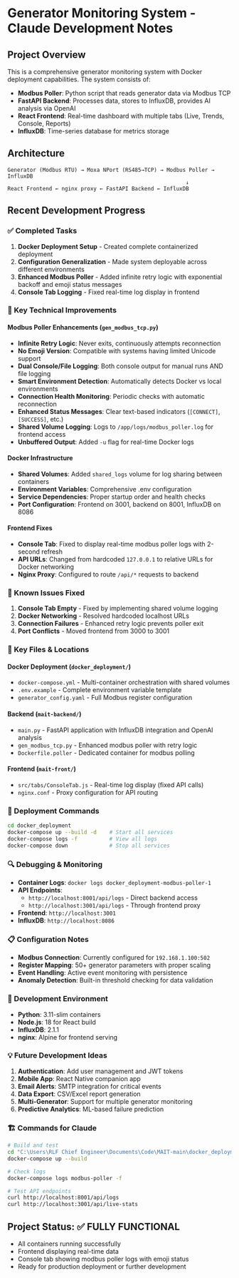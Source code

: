 # Generator Monitoring System - Claude Development Notes

## Project Overview
This is a comprehensive generator monitoring system with Docker deployment capabilities. The system consists of:
- **Modbus Poller**: Python script that reads generator data via Modbus TCP
- **FastAPI Backend**: Processes data, stores to InfluxDB, provides AI analysis via OpenAI
- **React Frontend**: Real-time dashboard with multiple tabs (Live, Trends, Console, Reports)
- **InfluxDB**: Time-series database for metrics storage

## Architecture
```
Generator (Modbus RTU) → Moxa NPort (RS485→TCP) → Modbus Poller → InfluxDB
                                                        ↓
React Frontend ← nginx proxy ← FastAPI Backend ← InfluxDB
```

## Recent Development Progress

### ✅ Completed Tasks
1. **Docker Deployment Setup** - Created complete containerized deployment
2. **Configuration Generalization** - Made system deployable across different environments
3. **Enhanced Modbus Poller** - Added infinite retry logic with exponential backoff and emoji status messages
4. **Console Tab Logging** - Fixed real-time log display in frontend

### 🔧 Key Technical Improvements

#### Modbus Poller Enhancements (`gen_modbus_tcp.py`)
- **Infinite Retry Logic**: Never exits, continuously attempts reconnection
- **No Emoji Version**: Compatible with systems having limited Unicode support
- **Dual Console/File Logging**: Both console output for manual runs AND file logging
- **Smart Environment Detection**: Automatically detects Docker vs local environments
- **Connection Health Monitoring**: Periodic checks with automatic reconnection
- **Enhanced Status Messages**: Clear text-based indicators (`[CONNECT]`, `[SUCCESS]`, etc.)
- **Shared Volume Logging**: Logs to `/app/logs/modbus_poller.log` for frontend access
- **Unbuffered Output**: Added `-u` flag for real-time Docker logs

#### Docker Infrastructure
- **Shared Volumes**: Added `shared_logs` volume for log sharing between containers
- **Environment Variables**: Comprehensive .env configuration
- **Service Dependencies**: Proper startup order and health checks
- **Port Configuration**: Frontend on 3001, backend on 8001, InfluxDB on 8086

#### Frontend Fixes
- **Console Tab**: Fixed to display real-time modbus poller logs with 2-second refresh
- **API URLs**: Changed from hardcoded `127.0.0.1` to relative URLs for Docker networking
- **Nginx Proxy**: Configured to route `/api/*` requests to backend

### 🐛 Known Issues Fixed
1. **Console Tab Empty** - Fixed by implementing shared volume logging
2. **Docker Networking** - Resolved hardcoded localhost URLs
3. **Connection Failures** - Enhanced retry logic prevents poller exit
4. **Port Conflicts** - Moved frontend from 3000 to 3001

### 📁 Key Files & Locations

#### Docker Deployment (`docker_deployment/`)
- `docker-compose.yml` - Multi-container orchestration with shared volumes
- `.env.example` - Complete environment variable template
- `generator_config.yaml` - Full Modbus register configuration

#### Backend (`mait-backend/`)
- `main.py` - FastAPI application with InfluxDB integration and OpenAI analysis
- `gen_modbus_tcp.py` - Enhanced modbus poller with retry logic
- `Dockerfile.poller` - Dedicated container for modbus polling

#### Frontend (`mait-front/`)
- `src/tabs/ConsoleTab.js` - Real-time log display (fixed API calls)
- `nginx.conf` - Proxy configuration for API routing

### 🚀 Deployment Commands
```bash
cd docker_deployment
docker-compose up --build -d    # Start all services
docker-compose logs -f          # View all logs
docker-compose down             # Stop all services
```

### 🔍 Debugging & Monitoring
- **Container Logs**: `docker logs docker_deployment-modbus-poller-1`
- **API Endpoints**: 
  - `http://localhost:8001/api/logs` - Direct backend access
  - `http://localhost:3001/api/logs` - Through frontend proxy
- **Frontend**: `http://localhost:3001`
- **InfluxDB**: `http://localhost:8086`

### 📋 Configuration Notes
- **Modbus Connection**: Currently configured for `192.168.1.100:502`
- **Register Mapping**: 50+ generator parameters with proper scaling
- **Event Handling**: Active event monitoring with persistence
- **Anomaly Detection**: Built-in threshold checking for data validation

### 🔧 Development Environment
- **Python**: 3.11-slim containers
- **Node.js**: 18 for React build
- **InfluxDB**: 2.1.1
- **nginx**: Alpine for frontend serving

### 💡 Future Development Ideas
1. **Authentication**: Add user management and JWT tokens
2. **Mobile App**: React Native companion app
3. **Email Alerts**: SMTP integration for critical events
4. **Data Export**: CSV/Excel report generation
5. **Multi-Generator**: Support for multiple generator monitoring
6. **Predictive Analytics**: ML-based failure prediction

### 🏗️ Commands for Claude
```bash
# Build and test
cd "C:\Users\RLF Chief Engineer\Documents\Code\MAIT-main\docker_deployment"
docker-compose up --build

# Check logs
docker-compose logs modbus-poller -f

# Test API endpoints
curl http://localhost:8001/api/logs
curl http://localhost:3001/api/live-stats
```

## Project Status: ✅ FULLY FUNCTIONAL
- All containers running successfully
- Frontend displaying real-time data
- Console tab showing modbus poller logs with emoji status
- Ready for production deployment or further development